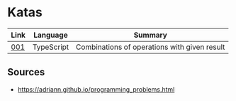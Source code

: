 # Katas

|Link|Language|Summary
|---|---|---|
|[001](./001)|TypeScript|Combinations of operations with given result|

## Sources

- https://adriann.github.io/programming_problems.html
